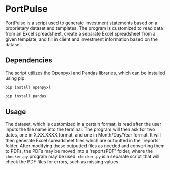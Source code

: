 # PortPulse

PortPulse is a script used to generate investment statements based on a proprietary dataset and templates. The program is customized to read data from an Excel spreadsheet, create a separate Excel spreadsheet from a given template, and fill in client and investment information based on the dataset.

## Dependencies

The script utilizes the Openpyxl and Pandas libraries, which can be installed using pip.

`pip install openpyxl`

`pip install pandas`

## Usage

The dataset, which is customized in a certain format, is read after the user inputs the file name into the terminal. The program will then ask for two dates, one in X.XX.XXXX format, and one in Month/Day/Year format. It will then generate Excel spreadsheet files which are outputted in the 'reports' folder. After modifying these outputted files as needed and converting them to PDFs, the PDFs may be moved into a 'reportsPDF' folder, where the `checker.py` program may be used. `checker.py` is a separate script that will check the PDF files for errors, such as missing values.